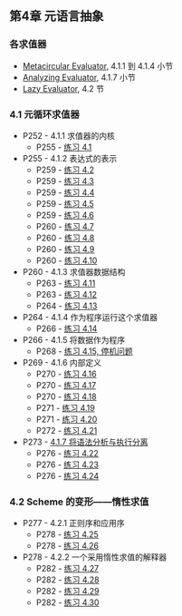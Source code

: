 ## 第4章 元语言抽象

### 各求值器

* [Metacircular Evaluator](./mceval.scm), 4.1.1 到 4.1.4 小节
* [Analyzing Evaluator](./analyzingmceval.scm), 4.1.7 小节
* [Lazy Evaluator](./lazyeval.scm), 4.2 节

### 4.1 元循环求值器

* P252 - 4.1.1 求值器的内核
	* P255 - [练习 4.1](./exercise_4_1.md)
* P255 - 4.1.2 表达式的表示
	* P259 - [练习 4.2](./exercise_4_2.md)
	* P259 - [练习 4.3](./exercise_4_3.md)
	* P259 - [练习 4.4](./exercise_4_4.md)
	* P259 - [练习 4.5](./exercise_4_5.md)
	* P259 - [练习 4.6](./exercise_4_6.md)
	* P260 - [练习 4.7](./exercise_4_7.md)
	* P260 - [练习 4.8](./exercise_4_8.md)
	* P260 - [练习 4.9](./exercise_4_9.md)
	* P260 - [练习 4.10](./exercise_4_10.md)
* P260 - 4.1.3 求值器数据结构
	* P263 - [练习 4.11](./exercise_4_11.md)
	* P263 - [练习 4.12](./exercise_4_12.md)
	* P264 - [练习 4.13](./exercise_4_13.md)
* P264 - 4.1.4 作为程序运行这个求值器
	* P266 - [练习 4.14](./exercise_4_14.md)
* P266 - 4.1.5 将数据作为程序
	* P268 - [练习 4.15, 停机问题](./exercise_4_15.md)
* P269 - 4.1.6 内部定义
	* P270 - [练习 4.16](./exercise_4_16.md)
	* P270 - [练习 4.17](./exercise_4_17.md)
	* P270 - [练习 4.18](./exercise_4_18.md)
	* P271 - [练习 4.19](./exercise_4_19.md)
	* P271 - [练习 4.20](./exercise_4_20.md)
	* P272 - [练习 4.21](./exercise_4_21.md)
* P273 - [4.1.7 将语法分析与执行分离](./analyzingmceval.scm)
	* P276 - [练习 4.22](./exercise_4_22.md)
	* P276 - [练习 4.23](./exercise_4_23.md)
	* P276 - [练习 4.24](./exercise_4_24.md)

### 4.2 Scheme 的变形——惰性求值	

* P277 - 4.2.1 正则序和应用序
	* P278 - [练习 4.25](./exercise_4_25.md)
	* P278 - [练习 4.26](./exercise_4_26.md)
* P278 - 4.2.2 一个采用惰性求值的解释器
	* P282 - [练习 4.27](./exercise_4_27.md)
	* P282 - [练习 4.28](./exercise_4_28.md)
	* P282 - [练习 4.29](./exercise_4_29.md)
	* P282 - [练习 4.30](./exercise_4_30.md)


	


